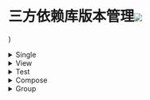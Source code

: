 # 三方依赖库版本管理[![](https://jitpack.io/v/qiushui95/LibDependency.svg)](https://jitpack.io/#qiushui95/LibDependency)
)  
<details>  
<summary>Single</summary>  
  
>[AliOss](https://help.aliyun.com/document_detail/32043.html)(阿里云存储)  
>>implementation(com.aliyun.dpa:oss-android-sdk:2.9.10)  
  
>[AliPush](https://help.aliyun.com/document_detail/190009.html?spm=a2c4g.11174283.3.2.52eb6d163QVxjG)(阿里推送)  
>>implementation(com.aliyun.ams:alicloud-android-push:3.5.0)  
  
>[AndroidUtil](https://github.com/Blankj/AndroidUtilCode)(多功能工具包)  
>>implementation(com.blankj:utilcodex:1.30.6)  
  
>[Appcompat](https://developer.android.com/jetpack/androidx/releases/appcompat)  
>>implementation(androidx.appcompat:appcompat:1.3.1)  
  
>[Background](https://github.com/JavaNoober/BackgroundLibrary)(背景生成工具库)  
>>implementation(com.github.JavaNoober.BackgroundLibrary:libraryx:1.7.2)  
  
>[BasePopup](https://github.com/razerdp/BasePopup)(弹窗)  
>>implementation(io.github.razerdp:BasePopup:3.2.0)  
  
>[ColorKtx](https://github.com/JorgeCastilloPrz/AndroidColorX)(颜色帮助库)  
>>implementation(me.jorgecastillo:androidcolorx:0.2.0)  
  
>[DateTimePicker](https://github.com/loperSeven/DateTimePicker)(时间选择器)  
>>implementation(com.github.loperSeven:DateTimePicker:0.4.1)  
  
>[EasyFloat](https://github.com/princekin-f/EasyFloat)(悬浮窗)  
>>implementation(com.github.princekin-f:EasyFloat:2.0.3)  
  
>[ImagePicker](https://github.com/yangpeixing/YImagePicker)(多媒体选择库)  
>>implementation(com.ypx.yimagepicker:androidx:3.1.4)  
  
>[JodaTime](https://github.com/JodaOrg/joda-time)(时间处理库)  
>>implementation(joda-time:joda-time:2.10.12)  
  
>[LeakCanary](https://square.github.io/leakcanary/getting_started/)(内存泄露监控)  
>>implementation(com.squareup.leakcanary:leakcanary-android:2.7)  
  
>[Mmkv](https://github.com/Tencent/MMKV/blob/master/README_CN.md)(持久KV数据存储)  
>>implementation(com.tencent:mmkv-static:1.2.10)  
  
>[PermissionX](https://github.com/guolindev/PermissionX)(权限请求)  
>>implementation(com.guolindev.permissionx:permissionx:1.6.1)  
  
>[QrScanner](https://github.com/jenly1314/ZXingLite)(二维码扫描)  
>>implementation(com.github.jenly1314:zxing-lite:2.1.1)  
  
>[Startup](https://developer.android.com/topic/libraries/app-startup)(app启动初始化)  
>>implementation(androidx.startup:startup-runtime:1.1.0)  
  
>[Store](https://github.com/dropbox/Store)(多数据源)  
>>implementation(com.dropbox.mobile.store:store4:4.0.2-KT15)  
  
>[WeChat](https://developers.weixin.qq.com/doc/oplatform/Mobile_App/Resource_Center_Homepage.html)(微信开发Sdk)  
>>implementation(com.tencent.mm.opensdk:wechat-sdk-android-without-mta:6.8.0)  
  
>[XCrash](https://github.com/iqiyi/xCrash/blob/master/README.zh-CN.md)(奔溃日志收集)  
>>implementation(com.iqiyi.xcrash:xcrash-android-lib:3.0.0)  
  
>[Profiler](https://github.com/itkacher/OkHttpProfiler)(AS OkHttp 拦截器)  
>>implementation(com.localebro:okhttpprofiler:1.0.8)  
  
>[MavenPublish](https://github.com/vanniktech/gradle-maven-publish-plugin)(Maven上传)  
>>implementation(com.vanniktech:gradle-maven-publish-plugin:0.18.0)  
  
</details>  
  
<details>  
<summary>View</summary>  
  
>[AgentWeb](https://github.com/Justson/AgentWeb)(浏览器)  
>>implementation(com.github.Justson.AgentWeb:agentweb-core:v4.1.9-androidx)  
  
>[BannerView](https://github.com/xiaohaibin/XBanner/tree/androidX)(轮播控件)  
>>implementation(com.github.xiaohaibin:XBanner:androidx_v1.2.0)  
  
>[BlurView](https://github.com/Dimezis/BlurView)(高斯模糊)  
>>implementation(com.eightbitlab:blurview:1.6.6)  
  
>[BottomNavigation](https://github.com/Ashok-Varma/BottomNavigation)(底部导航)  
>>implementation(com.ashokvarma.android:bottom-navigation-bar:2.2.0)  
  
>[ConstraintLayout](https://developer.android.com/jetpack/androidx/releases/constraintlayout)(约束布局)  
>>implementation(androidx.constraintlayout:constraintlayout:2.1.1)  
  
>[CornerView](https://github.com/csdn-mobile/RoundView)(圆角控件)  
>>implementation(io.github.csdn-mobile:RoundView:1.4.0)  
  
>[FlexBox](https://github.com/google/flexbox-layout)(流式布局)  
>>implementation(com.google.android.flexbox:flexbox:3.0.0)  
  
>[FormatterEdit](https://github.com/dkzwm/FormatEditText)(输入格式化控件)  
>>implementation(com.github.dkzwm:fet-core:0.2.1)  
  
>[LottieView](https://github.com/airbnb/lottie-android)(动画框架)  
>>implementation(com.airbnb.android:lottie:4.2.0)  
  
>[Material](https://github.com/material-components/material-components-android)  
>>implementation(com.google.android.material:material:1.4.0)  
  
>[PdfViewer](https://github.com/barteksc/AndroidPdfViewer)(pdf查看)  
>>implementation(com.github.barteksc:android-pdf-viewer:3.2.0-beta.1)  
  
>[PhotoView](https://github.com/Baseflow/PhotoView)(图片预览)  
>>implementation(com.github.chrisbanes:PhotoView:2.3.0)  
  
>[PinView](https://github.com/ChaosLeung/PinView)(密码输入框)  
>>implementation(io.github.chaosleung:pinview:1.4.4)  
  
>[RecyclerView](https://developer.android.com/jetpack/androidx/releases/recyclerview)  
>>implementation(androidx.recyclerview:recyclerview:1.2.1)  
  
>[SwipeRefreshLayout](https://developer.android.com/jetpack/androidx/releases/swiperefreshlayout)(下拉刷新控件)  
>>implementation(androidx.swiperefreshlayout:swiperefreshlayout:1.2.0-alpha01)  
  
>[SwitchButton](https://github.com/kyleduo/SwitchButton)(开关按钮)  
>>implementation(com.kyleduo.switchbutton:library:2.1.0)  
  
>[ViewPager2](https://developer.android.com/jetpack/androidx/releases/viewpager2)  
>>implementation(androidx.viewpager2:viewpager2:1.1.0-beta01)  
  
>[WebX5](https://x5.tencent.com/docs/access.html)(X5浏览器)  
>>implementation(com.tencent.tbs:tbssdk:44115)  
  
>[ViewModel](https://developer.android.com/jetpack/androidx/releases/lifecycle)  
>>implementation(androidx.lifecycle:lifecycle-viewmodel-compose:2.4.0-rc01)  
  
</details>  
  
<details>  
<summary>Test</summary>  
  
>[Espresso](https://mvnrepository.com/artifact/androidx.test.espresso/espresso-core)(UI自动化测试)  
>>androidTestImplementation(androidx.test.espresso:espresso-core:3.4.0)  
  
>[Junit](https://mvnrepository.com/artifact/org.junit.jupiter/junit-jupiter)(单元测试)  
>>testImplementation(org.junit.jupiter:junit-jupiter:5.8.1)  
  
>[JunitExt](https://mvnrepository.com/artifact/androidx.test.ext/junit-ktx)(单元测试扩展)  
>>testImplementation(androidx.test.ext:junit-ktx:1.1.3)  
  
</details>  
  
<details>  
<summary>Compose</summary>  
  
>[ConstraintLayout](https://developer.android.com/jetpack/androidx/releases/constraintlayout)(Compose约束布局)  
>>implementation(androidx.constraintlayout:constraintlayout-compose:1.0.0-rc01)  
  
>[NavigationAnimation](https://github.com/fornewid/material-motion-compose)(Compose导航动画)  
>>implementation(com.github.fornewid:material-motion-compose:0.7.3)  
  
>[ViewModel](https://developer.android.com/jetpack/androidx/releases/lifecycle)  
>>implementation(androidx.lifecycle:lifecycle-viewmodel-compose:2.4.0-rc01)  
  
>[Accompanist](https://github.com/google/accompanist)  
>>implementation(com.google.accompanist:accompanist-appcompat-theme:0.20.0)  
>>implementation(com.google.accompanist:accompanist-drawablepainter:0.20.0)  
>>implementation(com.google.accompanist:accompanist-flowlayout:0.20.0)  
>>implementation(com.google.accompanist:accompanist-insets:0.20.0)  
>>implementation(com.google.accompanist:accompanist-navigation-animation:0.20.0)  
>>implementation(com.google.accompanist:accompanist-navigation-material:0.20.0)  
>>implementation(com.google.accompanist:accompanist-pager:0.20.0)  
>>implementation(com.google.accompanist:accompanist-permissions:0.20.0)  
>>implementation(com.google.accompanist:accompanist-placeholder:0.20.0)  
>>implementation(com.google.accompanist:accompanist-placeholder-material:0.20.0)  
>>implementation(com.google.accompanist:accompanist-swiperefresh:0.20.0)  
>>implementation(com.google.accompanist:accompanist-systemuicontroller:0.20.0)  
  
>[Official](https://developer.android.com/jetpack/androidx/releases/compose)(Compose官方)  
>>implementation(androidx.compose.animation:animation:1.1.0-alpha06)  
>>implementation(androidx.compose.compiler:compiler:1.1.0-alpha06)  
>>implementation(androidx.compose.foundation:foundation:1.1.0-alpha06)  
>>implementation(androidx.compose.runtime:runtime-livedata:1.1.0-alpha06)  
>>implementation(androidx.compose.material:material:1.1.0-alpha06)  
>>implementation(androidx.compose.material:material-icons-core:1.1.0-alpha06)  
>>implementation(androidx.compose.material:material-icons-extended:1.1.0-alpha06)  
>>implementation(androidx.compose.ui:ui-tooling-preview:1.1.0-alpha06)  
>>androidTestImplementation(androidx.compose.ui:ui-test-junit4:1.1.0-alpha06)  
>>implementation(androidx.compose.ui:ui:1.1.0-alpha06)  
>>implementation(androidx.compose.ui:ui-tooling:1.1.0-alpha06)  
  
</details>  
  
<details>  
<summary>Group</summary>  
  
>[Activity](https://developer.android.com/jetpack/androidx/releases/activity)  
>>implementation(androidx.activity:activity-ktx:1.3.1)  
>>implementation(androidx.activity:activity-compose:1.3.1)  
  
>[CameraX](https://developer.android.com/jetpack/androidx/releases/camera)(相机相关)  
>>implementation(androidx.camera:camera-camera2:1.0.2)  
>>implementation(androidx.camera:camera-core:1.0.2)  
>>implementation(androidx.camera:camera-lifecycle:1.0.2)  
>>implementation(androidx.camera:camera-view:1.0.0-alpha30)  
>>implementation(androidx.camera:camera-extensions:1.0.0-alpha30)  
  
>[Chucker](https://github.com/ChuckerTeam/chucker)(网络请求监控)  
>>debugImplementation(com.github.chuckerteam.chucker:library:3.5.2)  
>>releaseImplementation(com.github.chuckerteam.chucker:library-no-op:3.5.2)  
  
>[Coil](https://coil-kt.github.io/coil/README-zh/)(图片加载)  
>>implementation(io.coil-kt:coil:1.4.0)  
>>implementation(io.coil-kt:coil-compose:1.4.0)  
  
>[Core](https://developer.android.com/jetpack/androidx/releases/core)  
>>implementation(androidx.core:core-ktx:1.7.0-rc01)  
>>implementation(androidx.core:core-splashscreen:1.0.0-alpha02)  
  
>[Coroutines](https://github.com/Kotlin/kotlinx.coroutines)(core)  
>>implementation(org.jetbrains.kotlinx:kotlinx-coroutines-android:1.5.2)  
>>testImplementation(org.jetbrains.kotlinx:kotlinx-coroutines-test:1.5.2)  
  
>[Epoxy](https://github.com/airbnb/epoxy)(core)  
>>implementation(com.airbnb.android:epoxy:4.6.4)  
>>kapt(com.airbnb.android:epoxy-processor:4.6.4)  
>>implementation(com.airbnb.android:epoxy-glide-preloading:4.6.4)  
  
>[Fragment](https://developer.android.com/jetpack/androidx/releases/fragment)  
>>implementation(androidx.fragment:fragment-ktx:1.3.6)  
>>testImplementation(androidx.fragment:fragment-testing:1.3.6)  
  
>[Koin](https://github.com/InsertKoinIO/koin)(依赖注入库)  
>>implementation(io.insert-koin:koin-android:3.1.2)  
>>implementation(io.insert-koin:koin-core:3.1.2)  
>>implementation(io.insert-koin:koin-androidx-workmanager:3.1.2)  
>>testImplementation(io.insert-koin:koin-test-junit5:3.1.2)  
  
>[Kotlin](https://github.com/JetBrains/kotlin)  
>>implementation(org.jetbrains.kotlin:kotlin-stdlib:1.5.31)  
>>implementation(org.jetbrains.kotlin:kotlin-reflect:1.5.31)  
>>implementation(org.jetbrains.kotlin:kotlin-gradle-plugin:1.5.31)  
  
>[Lifecycle](https://developer.android.com/jetpack/androidx/releases/lifecycle)  
>>implementation(androidx.lifecycle:lifecycle-common:2.4.0-rc01)  
>>implementation(androidx.lifecycle:lifecycle-livedata-ktx:2.4.0-rc01)  
>>implementation(androidx.lifecycle:lifecycle-process:2.4.0-rc01)  
>>implementation(androidx.lifecycle:lifecycle-runtime-ktx:2.4.0-rc01)  
>>implementation(androidx.lifecycle:lifecycle-viewmodel-savedstate:2.4.0-rc01)  
>>implementation(androidx.lifecycle:lifecycle-service:2.4.0-rc01)  
>>implementation(androidx.lifecycle:lifecycle-viewmodel-ktx:2.4.0-rc01)  
  
>[MoShi](https://github.com/square/moshi)(json解析库)  
>>implementation(com.squareup.moshi:moshi:1.12.0)  
>>kapt(com.squareup.moshi:moshi-kotlin-codegen:1.12.0)  
  
>[OkHttp](https://github.com/square/okhttp)  
>>implementation(com.squareup.okhttp3:okhttp:4.9.1)  
>>androidTestImplementation(com.squareup.okhttp3:mockwebserver:4.9.1)  
  
>[Retrofit](https://github.com/square/retrofit)(网络请求)  
>>implementation(com.squareup.retrofit2:retrofit:2.9.0)  
>>implementation(com.squareup.retrofit2:converter-moshi:2.9.0)  
  
>[Room](https://developer.android.com/jetpack/androidx/releases/room)(Sqlite数据库)  
>>implementation(androidx.room:room-runtime:2.3.0)  
>>implementation(androidx.room:room-ktx:2.3.0)  
>>kapt(androidx.room:room-compiler:2.3.0)  
>>testImplementation(androidx.room:room-testing:2.3.0)  
  
>[WorkManager](https://developer.android.com/jetpack/androidx/releases/work)(任务管理器)  
>>implementation(androidx.work:work-runtime-ktx:2.7.0)  
>>testImplementation(androidx.work:work-testing:2.7.0)  
  
</details>  
  
